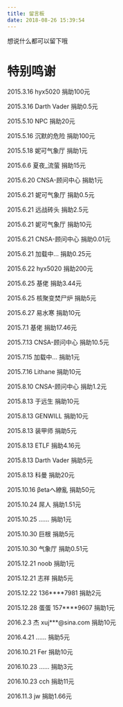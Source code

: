 ```yaml
---
title: 留言板
date: 2018-08-26 15:39:54
---
```


想说什么都可以留下哦

# 特别鸣谢
2015.3.16 hyx5020 捐助100元

2015.3.16 Darth Vader 捐助0.5元

2015.5.10 NPC 捐助20元

2015.5.16 沉默的危险 捐助100元

2015.5.18 妮可气象厅 捐助1元

2015.6.6 夏夜_流萤 捐助15元

2015.6.20 CNSA-顾问中心 捐助1元

2015.6.21 妮可气象厅 捐助0.5元

2015.6.21 远战砖头 捐助2.5元

2015.6.21 妮可气象厅 捐助10元

2015.6.21 CNSA-顾问中心 捐助0.01元

2015.6.21 加载中... 捐助0.25元

2015.6.22 hyx5020 捐助200元

2015.6.25 基佬 捐助3.44元

2015.6.25 核聚变焚尸炉 捐助5元

2015.6.27 易水寒 捐助10元

2015.7.1 基佬 捐助17.46元

2015.7.13 CNSA-顾问中心 捐助10.5元

2015.7.15 加载中... 捐助1元

2015.7.16 Lithane 捐助10元

2015.8.10 CNSA-顾问中心 捐助1.2元

2015.8.13 于远生 捐助10元

2015.8.13 GENWILL 捐助10元

2015.8.13 装甲师 捐助5元

2015.8.13 ETLF 捐助4.16元

2015.8.13 Darth Vader 捐助5元

2015.8.13 科曼 捐助20元

2015.10.16 βetaへ繚亂 捐助50元

2015.10.24 屌人 捐助1.51元

2015.10.25 ...... 捐助1元

2015.10.30 巨根 捐助5元

2015.10.30 气象厅 捐助0.51元

2015.12.21 noob 捐助1元

2015.12.21 志祥 捐助5元

2015.12.22 136****7981 捐助2元

2015.12.28 蛋蛋 157****9607 捐助1元

2016.2.3 杰 xuj***@sina.com 捐助10元

2016.4.21 ...... 捐助5元

2016.10.21 Fer 捐助10元

2016.10.23 ...... 捐助3元

2016.10.23 cch 捐助11元

2016.11.3 jw 捐助1.66元
